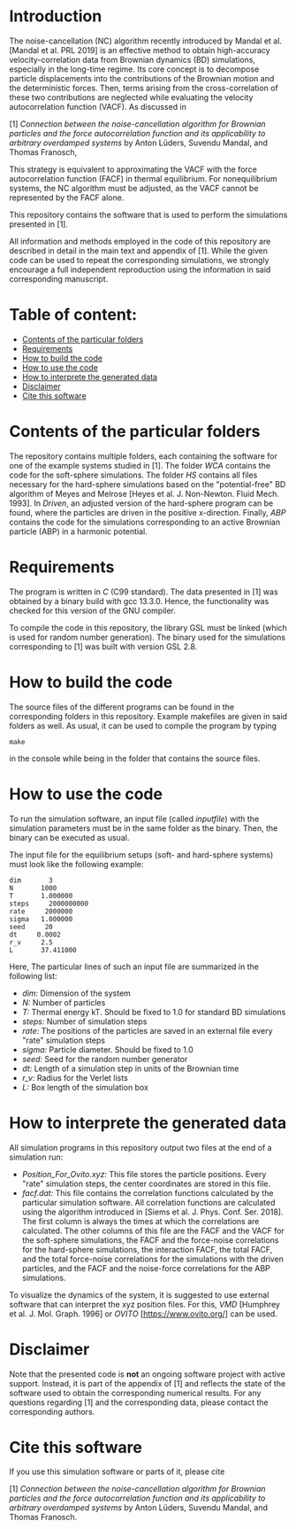 # Introduction

The noise-cancellation (NC) algorithm recently introduced by Mandal et al. [Mandal et al. PRL 2019] is an effective method to obtain high-accuracy velocity-correlation data from Brownian dynamics (BD) simulations, especially in the long-time regime. Its core concept is to decompose particle displacements into the contributions of the Brownian motion and the deterministic forces. Then, terms arising from the cross-correlation of these two contributions are neglected while evaluating the velocity autocorrelation function (VACF). As discussed in  

[1] *Connection between the noise-cancellation algorithm for Brownian particles and the force autocorrelation function and its applicability to arbitrary overdamped systems* by Anton Lüders, Suvendu Mandal, and Thomas Franosch,

This strategy is equivalent to approximating the VACF with the force autocorrelation function (FACF) in thermal equilibrium. For nonequilibrium systems, the NC algorithm must be adjusted, as the VACF cannot be represented by the FACF alone. 

This repository contains the software that is used to perform the simulations presented in [1].

All information and methods employed in the code of this repository are described in detail in the main text and appendix of [1]. While the given code can be used to repeat the corresponding simulations, we strongly encourage a full independent reproduction using the information in said corresponding manuscript.  

# Table of content:
 - [Contents of the particular folders](#Contents)
 - [Requirements](#Requirements)
 - [How to build the code](#Build)
 - [How to use the code](#Use)
 - [How to interprete the generated data](#Data)
 - [Disclaimer](#Disclaimer)
 - [Cite this software](#Cite)

 <a id="Contents"></a>
# Contents of the particular folders

The repository contains multiple folders, each containing the software for one of the example systems studied in [1]. The folder *WCA* contains the code for the soft-sphere simulations. The folder *HS* contains all files necessary for the hard-sphere simulations based on the "potential-free" BD algorithm of Meyes and Melrose [Heyes et al. J. Non-Newton. Fluid Mech. 1993]. In *Driven*, an adjusted version of the hard-sphere program can be found, where the particles are driven in the positive x-direction. Finally, *ABP* contains the code for the simulations corresponding to an active Brownian particle (ABP) in a harmonic potential.
 
 <a id="Requirements"></a>
# Requirements

The program is written in *C* (C99 standard). The data presented in [1] was obtained by a binary build with gcc 13.3.0. Hence, the functionality was checked for this version of the GNU compiler. 

To compile the code in this repository, the library GSL must be linked (which is used for random number generation). The binary used for the simulations corresponding to [1] was built with version GSL 2.8.

 <a id="Build"></a>
# How to build the code

The source files of the different programs can be found in the corresponding folders in this repository. Example makefiles are given in said folders as well. As usual, it can be used to compile the program by typing 

``
make
``

in the console while being in the folder that contains the source files. 
 
 <a id="Use"></a>
# How to use the code

To run the simulation software, an input file (called *inputfile*) with the simulation parameters must be in the same folder as the binary. Then, the binary can be executed as usual.

The input file for the equilibrium setups (soft- and hard-sphere systems) must look like the following example:

```
dim       3
N       1000
T       1.000000
steps     2000000000
rate     2000000
sigma   1.000000
seed     20
dt     0.0002
r_v     2.5
L       37.411000
```
Here, The particular lines of such an input file are summarized in the following list:

- *dim:* Dimension of the system
- *N:* Number of particles
- *T:* Thermal energy kT. Should be fixed to 1.0 for standard BD simulations
- *steps:* Number of simulation steps
- *rate:* The positions of the particles are saved in an external file every "rate" simulation steps
- *sigma:* Particle diameter. Should be fixed to 1.0
- *seed:* Seed for the random number generator
- *dt:* Length of a simulation step in units of the Brownian time
- *r_v:* Radius for the Verlet lists
- *L:* Box length of the simulation box

 <a id="Data"></a>
# How to interprete the generated data

All simulation programs in this repository output two files at the end of a simulation run:

- *Position_For_Ovito.xyz:* This file stores the particle positions. Every "rate" simulation steps, the center coordinates are stored in this file.
- *facf.dat:* This file contains the correlation functions calculated by the particular simulation software. All correlation functions are calculated using the algorithm introduced in [Siems et al. J. Phys. Conf. Ser. 2018]. The first column is always the times at which the correlations are calculated. The other columns of this file are the FACF and the VACF for the soft-sphere simulations, the FACF and the force-noise correlations for the hard-sphere simulations, the interaction FACF, the total FACF, and the total force-noise correlations for the simulations with the driven particles, and the FACF and the noise-force correlations for the ABP simulations.

To visualize the dynamics of the system, it is suggested to use external software that can interpret the xyz position files. For this, *VMD* [Humphrey et al. J. Mol. Graph. 1996] or *OVITO* [https://www.ovito.org/] can be used.

 <a id="Disclaimer"></a>
# Disclaimer

Note that the presented code is **not** an ongoing software project with active support. Instead, it is part of the appendix of [1] and reflects the state of the software used to obtain the corresponding numerical results. For any questions regarding [1] and the corresponding data, please contact the corresponding authors.

 <a id="Cite"></a>
# Cite this software

If you use this simulation software or parts of it, please cite

[1] *Connection between the noise-cancellation algorithm for Brownian particles and the force autocorrelation function and its applicability to arbitrary overdamped systems* by Anton Lüders, Suvendu Mandal, and Thomas Franosch.

